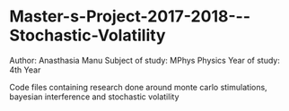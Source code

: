 # Master-s-Project-2017-2018---Stochastic-Volatility
Author: Anasthasia Manu
Subject of study: MPhys Physics
Year of study: 4th Year

Code files containing research done around monte carlo stimulations, bayesian interference and stochastic volatility
